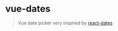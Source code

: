 # vue-dates

> Vue date picker very inspired by
[react-dates](https://github.com/airbnb/react-dates)
